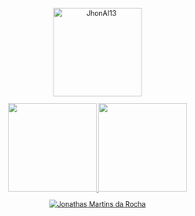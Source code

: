<a href="https://github.com/JhonAI13">

  <p align="center"><img height="180em" src="https://github-readme-streak-stats.herokuapp.com/?user=JhonAI13&theme=dark" alt="JhonAI13" /></p>
  <p align="center">
    <img height="180em" src="https://github-readme-stats.vercel.app/api?username=JhonAI13&show_icons=true&theme=dark&include_all_commits=true&count_private=true"/>
  <img height="180em" src="https://github-readme-stats.vercel.app/api/top-langs/?username=JhonAI13&layout=compact&langs_count=7&theme=dark"/>
  </p>
<p align="center"><a href="https://github.com/JhonAi13"><img alt="Jonathas Martins da Rocha" src="https://activity-graph.herokuapp.com/graph?username=JhonAI13&bg_color=2b2827&color=5BCDEC&line=5BCDEC&point=FFFFFF&hide_border=true" /></a></p>

</a>
